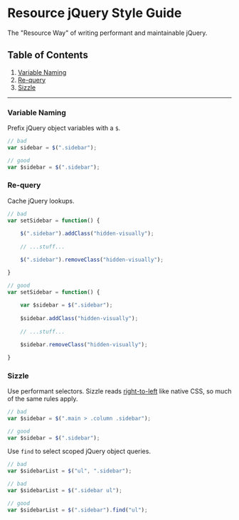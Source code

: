 # Resource jQuery Style Guide

The "Resource Way" of writing performant and maintainable jQuery.

## Table of Contents
   
1. [Variable Naming](#variables)  
1. [Re-query](#re-query)  
1. [Sizzle](#sizzle)  

***

### <a name="variables">Variable Naming</a>
Prefix jQuery object variables with a `$`.

```javascript
// bad
var sidebar = $(".sidebar");

// good
var $sidebar = $(".sidebar");
```

### <a name="re-query">Re-query</a>
Cache jQuery lookups.

```javascript
// bad
var setSidebar = function() {
	
	$(".sidebar").addClass("hidden-visually");
	
	// ...stuff...

	$(".sidebar").removeClass("hidden-visually");

}

// good
var setSidebar = function() {
	
	var $sidebar = $(".sidebar");
	
	$sidebar.addClass("hidden-visually");
	
	// ...stuff...

	$sidebar.removeClass("hidden-visually");

}
```

### <a name="sizzle">Sizzle</a>

Use performant selectors. Sizzle reads [right-to-left](http://css-tricks.com/efficiently-rendering-css/) like native CSS, so much of the same rules apply.

```javascript
// bad
var $sidebar = $(".main > .column .sidebar");

// good
var $sidebar = $(".sidebar");
```

Use `find` to select scoped jQuery object queries.

```javascript
// bad
var $sidebarList = $("ul", ".sidebar");

// bad
var $sidebarList = $(".sidebar ul");

// good
var $sidebarList = $(".sidebar").find("ul");
```
